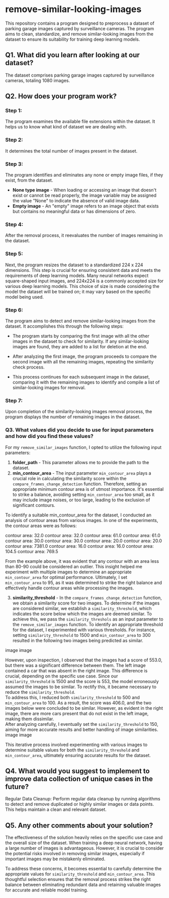 # remove-similar-looking-images<br />
This repository contains a program designed to preprocess a dataset of parking garage images captured by surveillance cameras. The program aims to clean, standardize, and remove similar-looking images from the dataset to ensure its suitability for training deep learning models.

## Q1. What did you learn after looking at our dataset? <br />
The dataset comprises parking garage images captured by surveillance cameras, totaling 1080 images.
## Q2. How does your program work? <br />
### Step 1:
The program examines the available file extensions within the dataset. It helps us to know what kind of dataset we are dealing with.

### Step 2:
It determines the total number of images present in the dataset.

### Step 3:
The program identifies and eliminates any none or empty image files, if they exist, from the dataset.

* **None type image** - When loading or accessing an image that doesn't exist or cannot be read properly, the image variable may be assigned the value "None" to indicate the absence of valid image data. <br />
* **Empty image** - An "empty" image refers to an image object that exists but contains no meaningful data or has dimensions of zero.

### Step 4:
After the removal process, it reevaluates the number of images remaining in the dataset.

### Step 5:
Next, the program resizes the dataset to a standardized 224 x 224 dimensions. This step is crucial for ensuring consistent data and meets the requirements of deep learning models. Many neural networks expect square-shaped input images, and 224x224 is a commonly accepted size for various deep learning models. This choice of size is made considering the model the dataset will be trained on; it may vary based on the specific model being used.

### Step 6:
The program aims to detect and remove similar-looking images from the dataset. It accomplishes this through the following steps:

* The program starts by comparing the first image with all the other images in the dataset to check for similarity. If any similar-looking images are found, they are added to a list for deletion at the end.

* After analyzing the first image, the program proceeds to compare the second image with all the remaining images, repeating the similarity check process.

* This process continues for each subsequent image in the dataset, comparing it with the remaining images to identify and compile a list of similar-looking images for removal.

### Step 7:
Upon completion of the similarity-looking images removal process, the program displays the number of remaining images in the dataset.

### Q3. What values did you decide to use for input parameters and how did you find these values?<br />

For my `remove_similar_images` function, I opted to utilize the following input parameters:

1. **folder_path** - This parameter allows me to provide the path to the dataset.
2. **min_contour_area** - The input parameter `min_contour_area` plays a crucial role in calculating the similarity score within the `compare_frames_change_detection` function. Therefore, setting an appropriate minimum contour area is of utmost importance. It's essential to strike a balance, avoiding setting `min_contour_area` too small, as it may include image noises, or too large, leading to the exclusion of significant contours.

To identify a suitable min_contour_area for the dataset, I conducted an analysis of contour areas from various images. In one of the experiments, the contour areas were as follows:

contour area: 32.0
contour area: 32.0
contour area: 61.0
contour area: 61.0
contour area: 30.0
contour area: 30.0
contour area: 20.0
contour area: 20.0
contour area: 7381.0
contour area: 16.0
contour area: 16.0
contour area: 104.5
contour area: 769.5

From the example above, it was evident that any contour with an area less than 80-90 could be considered an outlier. This insight helped me experiment with multiple images to determine an appropriate `min_contour_area` for optimal performance.
Ultimately, I set `min_contour_area` to 95, as it was determined to strike the right balance and effectively handle contour areas while processing the images.

3. **similarity_threshold** - In the `compare_frames_change_detection` function, we obtain a similarity score for two images. To determine if the images are considered similar, we establish a `similarity_threshold`, which indicates the score below which the images are deemed similar. To achieve this, we pass the `similarity_threshols` as an input parameter to the `remove_similar_images` function.
To identify an appropriate threshold for the dataset, I experimented with various thresholds. For instance, setting `similarity_threshold` to 1500 and `min_contour_area` to 300 resulted in the following two images being predicted as similar.

image image 

However, upon inspection, I observed that the images had a score of 553.0, but there was a significant difference between them. The left image contained a car that was absent in the right image. This difference is crucial, depending on the specific use case. Since our `similarity_threshold` is 1500 and the score is 553, the model erroneously assumed the images to be similar. To rectify this, it became necessary to reduce the `similarity_threshold`.<br />
To address this, I reduced both `similarity_threshold` to 500 and `min_contour_area` to 100. As a result, the score was 406.0, and the two images below were concluded to be similar. However, as evident in the right image, there are more cars present that do not exist in the left image, making them dissimilar.<br />
After analyzing carefully, I eventually set the `similarity_threshold` to 150, aiming for more accurate results and better handling of image similarities.
 image image 

This iterative process involved experimenting with various images to determine suitable values for both the `similarity_threshold` and `min_contour_area`, ultimately ensuring accurate results for the dataset.

## Q4. What would you suggest to implement to improve data collection of unique cases in the future?
Regular Data Cleanup: Perform regular data cleanup by running algorithms to detect and remove duplicated or highly similar images or data points. This helps maintain a clean and relevant dataset.
## Q5. Any other comments about your solution?
The effectiveness of the solution heavily relies on the specific use case and the overall size of the dataset. When training a deep neural network, having a large number of images is advantageous. However, it is crucial to consider the potential risks involved in removing similar images, especially if important images may be mistakenly eliminated.

To address these concerns, it becomes essential to carefully determine the appropriate values for `similarity_threshold` and `min_contour_area`. This thoughtful selection ensures that the removal process strikes the right balance between eliminating redundant data and retaining valuable images for accurate and reliable model training.


